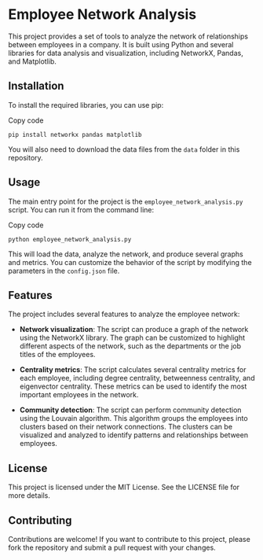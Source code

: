 Employee Network Analysis
=========================

This project provides a set of tools to analyze the network of relationships between employees in a company. It is built using Python and several libraries for data analysis and visualization, including NetworkX, Pandas, and Matplotlib.

Installation
------------

To install the required libraries, you can use pip:

Copy code

`pip install networkx pandas matplotlib`

You will also need to download the data files from the `data` folder in this repository.

Usage
-----

The main entry point for the project is the `employee_network_analysis.py` script. You can run it from the command line:

Copy code

`python employee_network_analysis.py`

This will load the data, analyze the network, and produce several graphs and metrics. You can customize the behavior of the script by modifying the parameters in the `config.json` file.

Features
--------

The project includes several features to analyze the employee network:

*   **Network visualization**: The script can produce a graph of the network using the NetworkX library. The graph can be customized to highlight different aspects of the network, such as the departments or the job titles of the employees.
    
*   **Centrality metrics**: The script calculates several centrality metrics for each employee, including degree centrality, betweenness centrality, and eigenvector centrality. These metrics can be used to identify the most important employees in the network.
    
*   **Community detection**: The script can perform community detection using the Louvain algorithm. This algorithm groups the employees into clusters based on their network connections. The clusters can be visualized and analyzed to identify patterns and relationships between employees.
    

License
-------

This project is licensed under the MIT License. See the LICENSE file for more details.

Contributing
------------

Contributions are welcome! If you want to contribute to this project, please fork the repository and submit a pull request with your changes.
